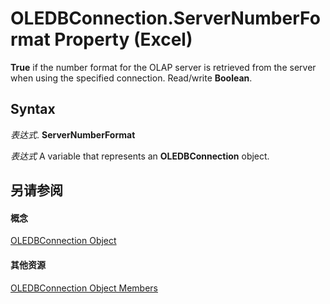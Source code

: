 
# OLEDBConnection.ServerNumberFormat Property (Excel)

 **True** if the number format for the OLAP server is retrieved from the server when using the specified connection. Read/write **Boolean**.


## Syntax

 _表达式_. **ServerNumberFormat**

 _表达式_ A variable that represents an **OLEDBConnection** object.


## 另请参阅


#### 概念


[OLEDBConnection Object](f246e544-9854-8e71-a7f7-dec57dd725e4.md)
#### 其他资源


[OLEDBConnection Object Members](http://msdn.microsoft.com/library/2f1a2f81-ee3a-1b60-8dc3-87818e1790c1%28Office.15%29.aspx)